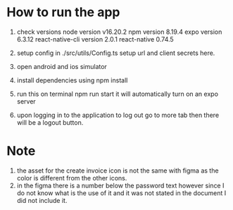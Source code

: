 # How to run the app
1. check versions
node version v16.20.2
npm version 8.19.4
expo version 6.3.12
react-native-cli version 2.0.1
react-native 0.74.5

2. setup config in ./src/utils/Config.ts
setup url and client secrets here.

3. open android and ios simulator
4. install dependencies using npm install
5. run this on terminal
npm run start 
it will automatically turn on an expo server

6. upon logging in to the application to log out go to more tab then there will be a logout button.

# Note
1. the asset for the create invoice icon is not the same with figma as the color is different from the other icons.
2. in the figma there is a number below the password text however since I do not know what is the use of it and it was not stated in the document I did not include it.
